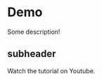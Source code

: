 # Demo

Some description!                              
 ## subheader

 Watch the tutorial on Youtube.